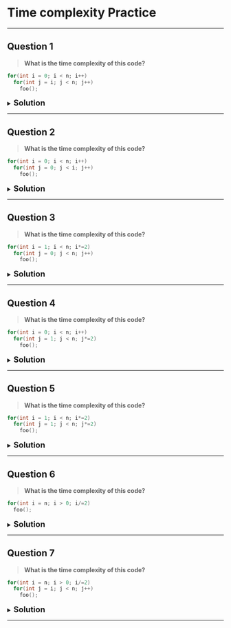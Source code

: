 # Time complexity Practice

---

## Question 1

> **What is the time complexity of this code?**

```C++
for(int i = 0; i < n; i++)
  for(int j = i; j < n; j++)
    foo();
```

<details>
<summary><span style="font-size:1.3em;"><strong>Solution</strong></span></summary>

> **Analysis**

> - The outer loop runs `i` from `0` to `n - 1` → `n` iterations.
> - The inner loop runs `j` from `i` to `n - 1` → `n - i` iterations for each `i`.

> So, the total number of calls to `foo()` is:

> ![Total iterations](<https://latex.codecogs.com/svg.image?\sum_{i=0}^{n-1}(n-i)=n+(n-1)+(n-2)+...+1=\frac{n(n+1)}{2}>)

> **Time Complexity**

> - ![](<https://latex.codecogs.com/svg.image?O(n^2)>)

</details>

---

## Question 2

> **What is the time complexity of this code?**

```C++
for(int i = 0; i < n; i++)
  for(int j = 0; j < i; j++)
    foo();
```

<details>
<summary><span style="font-size:1.3em;"><strong>Solution</strong></span></summary>

> **Analysis**

> - The outer loop runs `i` from `0` to `n - 1` → `n` iterations.
> - The inner loop runs `j` from `0` to `i` → `i` iterations for each `i`.

> So, the total number of calls to `foo()` is:

> ![Total iterations](<https://latex.codecogs.com/svg.image?\sum_{i=0}^{n-1}i=0+1+2+...+(n-1)=\frac{n(n+1)}{2}>)

> **Time Complexity**

> - ![Time Complexity](<https://latex.codecogs.com/svg.image?O(n^2)>)

</details>

---

## Question 3

> **What is the time complexity of this code?**

```C++
for(int i = 1; i < n; i*=2)
  for(int j = 0; j < n; j++)
    foo();
```

<details>
<summary><span style="font-size:1.3em;"><strong>Solution</strong></span></summary>

> **Analysis**

> - The outer loop runs `i = 1, 2, 4, 8` and stops when `i >= n`

> ![](https://latex.codecogs.com/svg.image?&space;i=2^k=>n\leq&space;2^k) > ![](https://latex.codecogs.com/svg.image?k\geq\log_2&space;n)

> - The outer loops runs `log n` times
> - The inner loop runs `j` from `0` to `n-1` → `n` iterations for each `i`.

> So, the total number of calls to `foo()` is:

> ![Total iterations](https://latex.codecogs.com/svg.image?\text{Total&space;iterations}=n\cdot\log_2&space;n&space;)

> **Time Complexity**

> - ![Time Complexity](<https://latex.codecogs.com/svg.image?O(n\log&space;n)>)

</details>

---

## Question 4

> **What is the time complexity of this code?**

```C++
for(int i = 0; i < n; i++)
  for(int j = 1; j < n; j*=2)
    foo();
```

<details>
<summary><span style="font-size:1.3em;"><strong>Solution</strong></span></summary>

> **Analysis**

> - The outer loop runs `i` from `0` to `n-1` → `n` iterations
> - The inner loop runs `j = 1, 2, 4, 8` and stops when `j >= n`

> ![](https://latex.codecogs.com/svg.image?&space;j=2^k=>n\leq&space;2^k) > ![](https://latex.codecogs.com/svg.image?k\geq\log_2&space;n)

> - The inner loops runs `log n` times

> So, the total number of calls to `foo()` is:

> ![Total iterations](https://latex.codecogs.com/svg.image?\text{Total&space;iterations}=n\cdot\log_2&space;n&space;)

> **Time Complexity**

> - ![Time Complexity](<https://latex.codecogs.com/svg.image?O(n\log&space;n)>)

</details>

---

## Question 5

> **What is the time complexity of this code?**

```C++
for(int i = 1; i < n; i*=2)
  for(int j = 1; j < n; j*=2)
    foo();
```

<details>
<summary><span style="font-size:1.3em;"><strong>Solution</strong></span></summary>

> **Analysis**

> - The outer loop runs `i = 1, 2, 4, 8` and stops when `i >= n`

> ![](https://latex.codecogs.com/svg.image?&space;i=2^k=>n\leq&space;2^k) > ![](https://latex.codecogs.com/svg.image?k\geq\log_2&space;n)

> - The outer loops runs `log n` times
> - The inner loop runs `j = 1, 2, 4, 8` and stops when `j >= n`

> ![](https://latex.codecogs.com/svg.image?&space;j=2^k=>n\leq&space;2^k) > ![](https://latex.codecogs.com/svg.image?k\geq\log_2&space;n)

> - The inner loops runs `log n` times

> So, the total number of calls to `foo()` is:

> ![Total iterations](https://latex.codecogs.com/svg.image?\text{Total&space;iteration}=\log_2n\cdot&space;\log_2n)

> **Time Complexity**

> - ![Time Complexity](<https://latex.codecogs.com/svg.image?&space;O(\log^2n)>)

</details>

---

## Question 6

> **What is the time complexity of this code?**

```C++
for(int i = n; i > 0; i/=2)
  foo();
```

<details>
<summary><span style="font-size:1.3em;"><strong>Solution</strong></span></summary>

> **Analysis**

> - The loop runs `i = n, n/2, n/4, n/8` and stops when `i == 0`

> ![](https://latex.codecogs.com/svg.image?\frac{n}{2^k}\ge&space;1\implies&space;n\ge&space;2^{k}) > ![](https://latex.codecogs.com/svg.image?k\leq&space;\log_{2}{n})

> - When loop terminates

> ![](https://latex.codecogs.com/svg.image?k=\log_{2}{n}+1)

> ![Total iterations](https://latex.codecogs.com/svg.image?\text{Total&space;iteration}\approx\log{n})

> **Time Complexity**

> - ![Time Complexity](<https://latex.codecogs.com/svg.image?&space;O(\log{n})>)

</details>

---

## Question 7

> **What is the time complexity of this code?**

```C++
for(int i = n; i > 0; i/=2)
  for(int j = i; j < n; j++)
    foo();
```

<details>
<summary><span style="font-size:1.3em;"><strong>Solution</strong></span></summary>

> **Analysis**

> - From question 6, we know that the outer loop run for &nbsp;&nbsp;![Time Complexity](<https://latex.codecogs.com/svg.image?&space;O(\log{n})>)
> - The inner loop runs from `j = i` to `n−1`, performing `(n−i)` iterations each time., where i = n, n/2, n/4, ... , 1
> - Hence, we derive this formula
>   ![](<https://latex.codecogs.com/svg.image?T(n)=\sum_{i=n,\frac{n}{2},\frac{n}{4},...,1}{}{(n-i)}>)
> - From question 6, We know that &nbsp;&nbsp;![](https://latex.codecogs.com/svg.image?i=\frac{n}{2^k}) &nbsp;&nbsp; and k ranges from `0` to `logn`
> - We can therefore simplify the formula to
>   ![](<https://latex.codecogs.com/svg.image?&space;T(n)=\sum_{k=0}^{\log&space;n}\left(n-\frac{n}{2^k}\right)=n\sum_{k=0}^{\log&space;n}\left(1-\frac{1}{2^k}\right)>) > ![](<https://latex.codecogs.com/svg.image?T(n)=n\sum_{k=0}^{\log&space;n}{1}+n\sum_{k=0}^{\log&space;n}{\frac{1}{2^k}}>)

> For the first part of the equation
> ![](<https://latex.codecogs.com/svg.image?T(n)=n\sum_{k=0}^{\log&space;n}{1}=n\cdot(\log&space;n+1)>)

> For the second part of the equation
> ![](https://latex.codecogs.com/svg.image?n\sum_{k=0}^{\log&space;n}{\frac{1}{2^k}}\leq&space;n\cdot&space;2)

> Hence we can safely ignore the second part of the equation and conclude that
> ![](<https://latex.codecogs.com/svg.image?T(n)=n\cdot\log&space;n&space;>)

> **Time Complexity**

> - ![Time Complexity](<https://latex.codecogs.com/svg.image?O(n\log&space;n)>)

</details>

---
